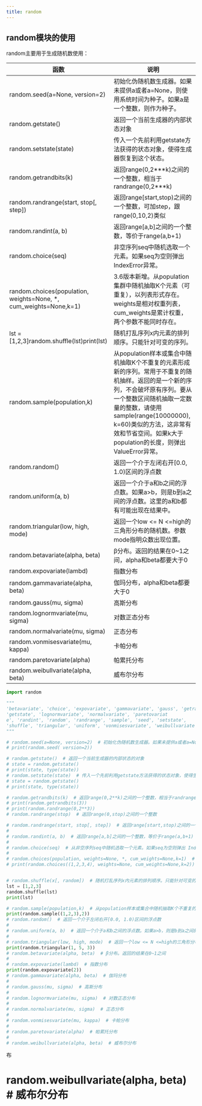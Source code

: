 ```yaml
---
title: random
---
```


## random模块的使用

random主要用于生成随机数使用：

| 函数                                                         | 说明                                                         |
| ------------------------------------------------------------ | ------------------------------------------------------------ |
| random.seed(a=None, version=2)                               | 初始化伪随机数生成器。如果未提供a或者a=None，则使用系统时间为种子。如果a是一个整数，则作为种子。 |
| random.getstate()                                            | 返回一个当前生成器的内部状态对象                             |
| random.setstate(state)                                       | 传入一个先前利用getstate方法获得的状态对象，使得生成器恢复到这个状态。 |
| random.getrandbits(k)                                        | 返回range(0,2\*\**k)之间的一个整数，相当于randrange(0,2\*\**k) |
| random.randrange(start, stop[, step])                        | 返回range[start,stop)之间的一个整数，可加step，跟range(0,10,2)类似 |
| random.randint(a, b)                                         | 返回range[a,b]之间的一个整数，等价于range(a,b+1)             |
| random.choice(seq)                                           | 非空序列seq中随机选取一个元素。如果seq为空则弹出 IndexError异常。 |
| random.choices(population, weights=None, *, cum_weights=None,k=1) | 3.6版本新增。从population集群中随机抽取K个元素（可重复），以列表形式存在。weights是相对权重列表，cum_weights是累计权重，两个参数不能同时存在。 |
| lst = [1,2,3]random.shuffle(lst)print(lst)                   | 随机打乱序列x内元素的排列顺序。只能针对可变的序列。          |
| random.sample(population,k)                                  | 从population样本或集合中随机抽取K个不重复的元素形成新的序列。常用于不重复的随机抽样。返回的是一个新的序列，不会破坏原有序列。要从一个整数区间随机抽取一定数量的整数，请使用sample(range(10000000), k=60)类似的方法，这非常有效和节省空间。如果k大于population的长度，则弹出ValueError异常。 |
| random.random()                                              | 返回一个介于左闭右开[0.0, 1.0)区间的浮点数                   |
| random.uniform(a, b)                                         | 返回一个介于a和b之间的浮点数。如果a>b，则是b到a之间的浮点数。这里的a和b都有可能出现在结果中。 |
| random.triangular(low, high, mode)                           | 返回一个low <= N <=high的三角形分布的随机数。参数mode指明众数出现位置。 |
| random.betavariate(alpha, beta)                              | β分布。返回的结果在0~1之间，alpha和beta都要大于0             |
| random.expovariate(lambd)                                    | 指数分布                                                     |
| random.gammavariate(alpha, beta)                             | 伽玛分布，alpha和beta都要大于0                               |
| random.gauss(mu, sigma)                                      | 高斯分布                                                     |
| random.lognormvariate(mu, sigma)                             | 对数正态分布                                                 |
| random.normalvariate(mu, sigma)                              | 正态分布                                                     |
| random.vonmisesvariate(mu, kappa)                            | 卡帕分布                                                     |
| random.paretovariate(alpha)                                  | 帕累托分布                                                   |
| random.weibullvariate(alpha, beta)                           | 威布尔分布                                                   |

```python
import random

"""
'betavariate', 'choice', 'expovariate', 'gammavariate', 'gauss', 'getrandbits', 
'getstate', 'lognormvariate', 'normalvariate', 'paretovariat
e', 'randint', 'random', 'randrange', 'sample', 'seed', 'setstate', 
'shuffle', 'triangular', 'uniform', 'vonmisesvariate', 'weibullvariate'
"""

# random.seed(a=None, version=2)  # 初始化伪随机数生成器。如果未提供a或者a=None，则使用系统时间为种子。如果a是一个整数，则作为种子。
# print(random.seed( version=2))

# random.getstate()  # 返回一个当前生成器的内部状态的对象
# state = random.getstate()
# print(state, type(state))
# random.setstate(state)  # 传入一个先前利用getstate方法获得的状态对象，使得生成器恢复到这个状态。
# state = random.getstate()
# print(state, type(state))

# random.getrandbits(k)  # 返回range(0,2**k)之间的一个整数，相当于randrange(0,2**k)
# print(random.getrandbits(3))
# print(random.randrange(0,2**3))
# random.randrange(stop)  # 返回range(0,stop)之间的一个整数

# random.randrange(start, stop[, step])  # 返回range[start,stop)之间的一个整数，可加step，跟range(0,10,2)类似
#
# random.randint(a, b)  # 返回range[a,b]之间的一个整数，等价于range(a,b+1)
#
# random.choice(seq)  # 从非空序列seq中随机选取一个元素。如果seq为空则弹出 IndexError异常。
#
# random.choices(population, weights=None, *, cum_weights=None,k=1)  # 3.6版本新增。从population集群中随机抽取K个元素（可重复）。weights是相对权重列表，cum_weights是累计权重，两个参数不能同时存在。
# print(random.choices((1,2,3,4), weights=None, cum_weights=None,k=2))


# random.shuffle(x[, random])  # 随机打乱序列x内元素的排列顺序。只能针对可变的序列，对于不可变序列，请使用下面的sample()方法。
lst = [1,2,3]
random.shuffle(lst)
print(lst)

# random.sample(population,k)  # 从population样本或集合中随机抽取K个不重复的元素形成新的序列。常用于不重复的随机抽样。返回的是一个新的序列，不会破坏原有序列。要从一个整数区间随机抽取一定数量的整数，请使用sample(range(10000000), k=60)类似的方法，这非常有效和节省空间。如果k大于population的长度，则弹出ValueError异常。
print(random.sample((1,2,3),2))
# random.random()  # 返回一个介于左闭右开[0.0, 1.0)区间的浮点数
#
# random.uniform(a, b)  # 返回一个介于a和b之间的浮点数。如果a>b，则是b到a之间的浮点数。这里的a和b都有可能出现在结果中。
#
# random.triangular(low, high, mode)  # 返回一个low <= N <=high的三角形分布的随机数。参数mode指明众数出现位置。
print(random.triangular(1, 5, 3))
# random.betavariate(alpha, beta)  # β分布。返回的结果在0~1之间
#
# random.expovariate(lambd)  # 指数分布
print(random.expovariate(2))
# random.gammavariate(alpha, beta)  # 伽玛分布
#
# random.gauss(mu, sigma)  # 高斯分布
#
# random.lognormvariate(mu, sigma)  # 对数正态分布
#
# random.normalvariate(mu, sigma)  # 正态分布
#
# random.vonmisesvariate(mu, kappa)  # 卡帕分布
#
# random.paretovariate(alpha)  # 帕累托分布
#
# random.weibullvariate(alpha, beta)  # 威布尔分布

```

布
#
# random.weibullvariate(alpha, beta)  # 威布尔分布

```

